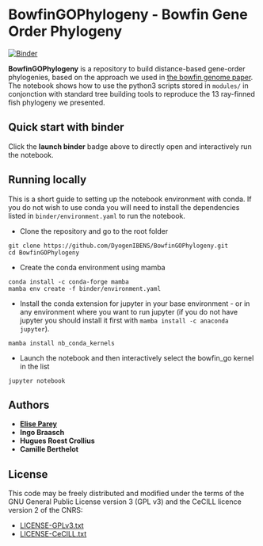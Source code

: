 # BowfinGOPhylogeny - Bowfin Gene Order Phylogeny

[![Binder](https://mybinder.org/badge_logo.svg)](https://mybinder.org/v2/gh/DyogenIBENS/BowfinGOPhylogeny.git/HEAD)

**BowfinGOPhylogeny** is a repository to build distance-based gene-order phylogenies, based on the approach we used in [the bowfin genome paper](https://www.researchsquare.com/article/rs-92055/v1). The notebook shows how to use the python3 scripts stored in `modules/` in conjonction with standard tree building tools to reproduce the 13 ray-finned fish phylogeny we presented.

## Quick start with binder

Click the **launch binder** badge above to directly open and interactively run the notebook.

## Running locally

This is a short guide to setting up the notebook environment with conda. If you do not wish to use conda you will need to install the dependencies listed in `binder/environment.yaml` to run the notebook.

- Clone the repository and go to the root folder

```
git clone https://github.com/DyogenIBENS/BowfinGOPhylogeny.git
cd BowfinGOPhylogeny
```

- Create the conda environment using mamba

```
conda install -c conda-forge mamba
mamba env create -f binder/environment.yaml
```

- Install the conda extension for jupyter in your base environment - or in any environment where you want to run jupyter (if you do not have jupyter you should install it first with `mamba install -c anaconda jupyter`).

```
mamba install nb_conda_kernels
```

- Launch the notebook and then interactively select the bowfin_go kernel in the list

```
jupyter notebook
```

## Authors

* [**Elise Parey**](mailto:elise.parey@bio.ens.psl.eu)
* **Ingo Braasch**
* **Hugues Roest Crollius**
* **Camille Berthelot**

## License

This code may be freely distributed and modified under the terms of the GNU General Public License version 3 (GPL v3)
and the CeCILL licence version 2 of the CNRS:

- [LICENSE-GPLv3.txt](LICENSE-GPLv3.txt)
- [LICENSE-CeCILL.txt](LICENSE-CeCILLv2.txt)
